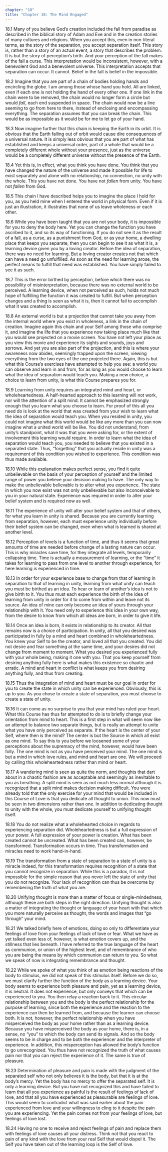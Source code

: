 ```yaml
---
chapter: "18"
title: "Chapter 18: The Mind Engaged"
---
```


18.1 Many of you believe God’s creation included the fall from paradise
as described in the biblical story of Adam and Eve and in the creation
stories of many cultures and religions. When you accept this, even in
non-literal terms, as the story of the separation, you accept separation
itself. This story is, rather than a story of an actual event, a story
that describes the problem. It is but the story of perception’s birth.
And your perception of the fall makes of the fall a curse. This
interpretation would be inconsistent, however, with a benevolent God and
a benevolent universe. This interpretation accepts that separation can
occur. It cannot. Belief in the fall is belief in the impossible.

18.2 Imagine that you are part of a chain of bodies holding hands and
encircling the globe. I am among those whose hand you hold. All are
linked, even if each one is not holding the hand of every other one. If
one link in the chain were to be removed, the chain would no longer form
a circle but would *fall*, each end suspended in space. The chain would
now be a line seeming to go from here to there, instead of enclosing and
encompassing everything. The separation assumes that you can break the
chain. This would be as impossible as it would be for me to let go of
your hand. 

18.3 Now imagine further that this chain is keeping the Earth in its
orbit. It is obvious that the Earth falling out of orbit would cause
dire consequences of a universal nature. It is simply less obvious that
you are part of what has established and keeps a universal order, part
of a whole that would be a completely different whole without your
presence, just as the universe would be a completely different universe
without the presence of the Earth. 

18.4 Yet this is, in effect, what you think you have done. You think
that you have changed the nature of the universe and made it possible
for life to exist separately and alone with no relationship, no
connection, no unity with the whole. This you have not done. You have
not *fallen* from unity. You have not *fallen* from God. 

18.5 This chain I have described helps you to imagine the place I hold
for you, as you held mine when I entered the world in physical form.
Even if it is just an illustration, it illustrates that none of us leave
wholeness or each other. 

18.6 While you have been taught that you are not your body, it is
impossible for you to deny the body here. Yet you can change the
function you have ascribed to it, and so its way of functioning. If you
do not see it as the result of a fall, as a curse, as a punishment from
God, or as your home, a dwelling place that keeps you separate, then you
can begin to see it as what it is, a learning device given you by a
loving creator. Before the idea of separation, there was no need for
learning. But a loving creator creates not that which can have a need go
unfulfilled. As soon as the need for learning arose, the perfect means
to fulfill that need was established. You have simply failed to see it
as such.  

18.7 This is the error birthed by perception, before which there was no
possibility of misinterpretation, because there was no external world to
be perceived. A learning device, when not perceived as such, holds not
much hope of fulfilling the function it was created to fulfill. But when
perception changes and a thing is seen as what it is, then it cannot
fail to accomplish what it was created to accomplish. 

18.8 An external world is but a projection that cannot take you away
from the internal world where you exist in wholeness, a link in the
chain of creation. Imagine again this chain and your Self among those
who comprise it, and imagine the life that you experience now taking
place much like that you would see projected on a movie screen. You have
not left your place as you view this movie and experience its sights and
sounds, joys and sorrows. And yet you are also part of the projection,
and this is where your awareness now abides, seemingly trapped upon the
screen, viewing everything from the two eyes of the one projected there.
Again, this is but what this Course’s exercises have attempted to help
you see: a world you can observe and learn in and from, for as long as
you would choose to learn what the idea of separation would teach you.
Making a new choice, a choice to learn from unity, is what this Course
prepares you for. 

18.9 Learning from unity requires an integrated mind and heart, or
wholeheartedness. A half-hearted approach to this learning will not
work, nor will the attention of a split mind. It cannot be emphasized
strongly enough that you learn what you choose to learn. For proof of
this all you need do is look at the world that was created from your
wish to learn what the idea of separation would teach you. When you
resided in unity, you could not imagine what this world would be like
any more than you can now imagine what a united world will be like. You
did not understand, from unity’s standpoint, what it was that you were
asking for, or the extent of involvement this learning would require. In
order to learn what the idea of separation would teach you, you needed
to believe that you existed in a separated state. Thus, “forgetting”
that you actually reside in unity was a requirement of this condition
you wished to experience. This condition was thus made available. 

18.10 While this explanation makes perfect sense, you find it quite
unbelievable on the basis of your perception of yourself and the limited
range of power you believe your decision making to have. The only way to
make the unbelievable believable is to alter what you experience. The
state in which you now exist was not only unbelievable but also
inconceivable to you in your natural state. Experience was required in
order to alter your belief system and is required now as well. 

18.11 The experience of unity will alter your belief system and that of
others, for what you learn in unity is shared. Because you are currently
learning from separation, however, each must experience unity
individually before their belief system can be changed, even when what
is learned is shared at another level.

18.12 Perception of levels is a function of time, and thus it seems that
great amounts of time are needed before change of a lasting nature can
occur. This is why miracles save time, for they integrate all levels,
temporarily collapsing time. Time is actually a measurement of learning,
or the “time” it takes for learning to pass from one level to another
through experience, for here learning is experienced in time. 

18.13 In order for your experience base to change from that of learning
in separation to that of learning in unity, learning from what unity can
teach you must be birthed as an idea. To hear or learn of another’s idea
is not to give birth to it. You thus must each experience the birth of
the idea of learning from unity in order for it to come from within and
leave not its source. An idea of mine can only become an idea of yours
through your relationship with it. You need only to experience this idea
in your own way, from the desire to know from which all ideas are born,
in order to give it life. 

18.14 Once an idea is born, it exists in relationship to its creator.
All that remains now is a choice of participation. In unity, all that
you desired was participated in fully by a mind and heart combined in
wholeheartedness. You knew your Self to be the creator, and loved all
that you created. You did not desire and fear something at the same
time, and your desires did not change from moment to moment. What you
desired you experienced fully with your whole being, making it one with
you. That you keep yourself from desiring anything fully here is what
makes this existence so chaotic and erratic.  A mind and heart in
conflict is what keeps you from desiring anything fully, and thus from
creating. 

18.15 Thus the integration of mind and heart must be our goal in order
for you to create the state in which unity can be experienced.
Obviously, this is up to you. As you chose to create a state of
separation, you must choose to create a state of unity. 

18.16 It can come as no surprise to you that your mind has ruled your
heart. What this Course has thus far attempted to do is to briefly
change your orientation from mind to heart. This is a first step in what
will seem now like an attempt to balance two separate things, but is
really an attempt to unite what you have only perceived as separate. If
the heart is the center of your Self, where then is the mind? The center
is but the Source in which all exist as one mind. To say this to you
before we loosened some of your perceptions about the supremacy of the
mind, however, would have been folly. The one mind is not as you have
perceived your mind. The one mind is but a mind in which love rules, and
mind and heart are one. We will proceed by calling this wholeheartedness
rather than mind or heart. 

18.17 A wandering mind is seen as quite the norm, and thoughts that dart
about in a chaotic fashion are as acceptable and seemingly as inevitable
to you as breathing. A split mind is seen as not much less normal
although it is recognized that a split mind makes decision making
difficult. You were already told that the only exercise for your mind
that would be included in this Course of Love is that you dedicate all
thought to union. This now must be seen in two dimensions rather than
one. In addition to dedicating thought to unity with the whole, you must
dedicate yourself to unifying thought itself. 

18.18 You do not realize what a wholehearted choice in regards to
experiencing separation did. Wholeheartedness is but a full expression
of your power. A full expression of your power is creation. What has
been created cannot be uncreated. What has been created can, however, be
transformed. Transformation occurs in time. Thus transformation and
miracles need to work hand-in-hand. 

18.19 The transformation from a state of separation to a state of unity
is a miracle indeed, for this transformation requires recognition of a
state that you cannot recognize in separation. While this is a paradox,
it is not impossible for the simple reason that you never left the state
of unity that you do not recognize. Your lack of recognition can thus be
overcome by remembering the truth of what you are. 

18.20 Unifying thought is more than a matter of focus or
single-mindedness, although these are both steps in the right direction.
Unifying thought is also a matter of integrating the thought or language
of your heart with that which you more naturally perceive as thought,
the words and images that “go through” your mind.

18.21 We talked briefly here of emotions, doing so only to differentiate
your feelings of love from your feelings of lack of love or fear. What
we have as yet talked even less of, however, is what emotion covers up,
and the stillness that lies beneath. I have referred to the true
language of the heart as communion, or union of the highest level, and
of remembrance of who you are being the means by which communion can
return to you. So what we speak of now is integrating remembrance and
thought. 

18.22 While we spoke of what you think of as emotion being reactions of
the body to stimulus, we did not speak of this stimulus itself. Before
we do so, we must clarify further the function of the body as a learning
device. Your body seems to experience both pleasure and pain, yet as a
learning device, it is neutral. It does not experience, but only conveys
that which can be experienced to you. You then relay a reaction back to
it. This circular relationship between you and the body is the perfect
relationship for the purpose of learning, since both the experience and
the reaction to the experience can then be learned from, and because the
learner can choose both. It is not, however, the perfect relationship
when you have misperceived the body as your home rather than as a
learning device. Because you have misperceived the body as your home,
there is, in a sense, no “you” to which the body can send its signals.
And so the body seems to be in charge and to be both the experiencer and
the interpreter of experience.  In addition, this misperception has
allowed the body’s function to go unrecognized. You thus have not
recognized the truth of what causes pain nor that you can reject the
experience of it. The same is true of pleasure. 

18.23 Determination of pleasure and pain is made with the judgment of
the separated self who not only believes it is the body, but that it is
at the body’s mercy. Yet the body has no mercy to offer the separated
self. It is only a learning device. But you have not recognized this and
have failed to learn that all you experience as painful is the result of
feelings of lack of love, and that all you have experienced as
pleasurable are feelings of love. This would seem to contradict what was
said earlier about the pain experienced from love and your willingness
to cling to it despite the pain you are experiencing. Yet the pain comes
not from your feelings of love, but feelings of love lost. 

18.24 Having no one to receive and reject feelings of pain and replace
them with feelings of love causes all your distress.  Think not that you
react to pain of any kind with the love from your real Self that would
dispel it. The Self you have taken out of the learning loop is the Self
of love.


